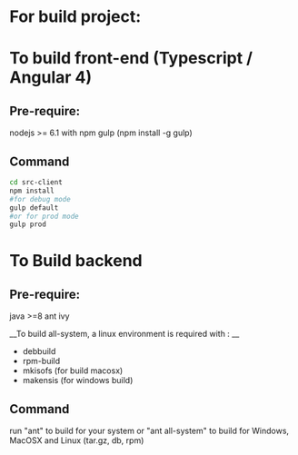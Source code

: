 # For build project:

To build front-end (Typescript / Angular 4)
=====================

Pre-require:
-------------------
nodejs >= 6.1 with npm
gulp (npm install -g gulp)

Command
-------------------

```bash
cd src-client
npm install
#for debug mode
gulp default
#or for prod mode
gulp prod
```

To Build backend
=====================

Pre-require:
-------------------
java >=8
ant
ivy

__To build all-system, a linux environment is required with : __
* debbuild
* rpm-build
* mkisofs (for build macosx)
* makensis (for windows build)

Command
-------------------

run "ant" to build for your system or "ant all-system" to build for Windows, MacOSX and Linux (tar.gz, db, rpm)

 
